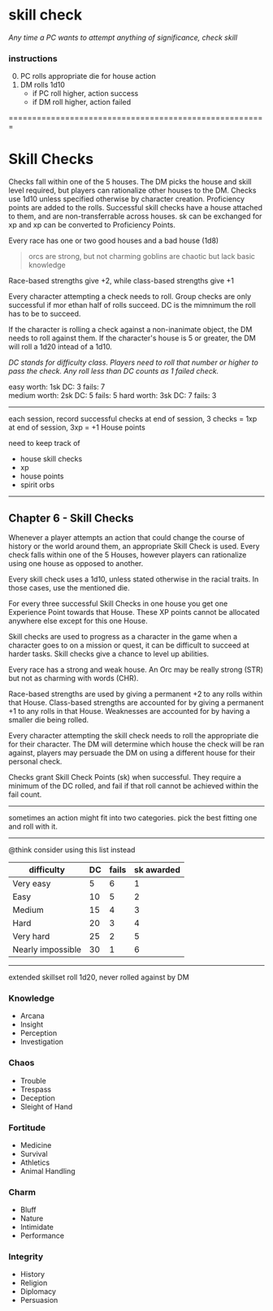 # skill check
_Any time a PC wants to attempt anything of significance, check skill_

### instructions

0. PC rolls appropriate die for house action
0. DM rolls 1d10
    * if PC roll higher, action success
    * if DM roll higher, action failed 
    
=======================================================

# Skill Checks

Checks fall within one of the 5 houses. 
The DM picks the house and skill level required, but players can rationalize other houses to the DM.
Checks use 1d10 unless specified otherwise by character creation.
Proficiency points are added to the rolls.
Successful skill checks have a house attached to them, and are non-transferrable across houses.
sk can be exchanged for xp and xp can be converted to Proficiency Points. 

Every race has one or two good houses and a bad house (1d8)

> orcs are strong, but not charming
> goblins are chaotic but lack basic knowledge

Race-based strengths give +2, while class-based strengths give +1

Every character attempting a check needs to roll. 
Group checks are only successful if mor ethan half of rolls succeed.
DC is the mimnimum the roll has to be to succeed.

If the character is rolling a check against a non-inanimate object, the DM needs to roll against them.
If the character's house is 5 or greater, the DM will roll a 1d20 intead of a 1d10.


_DC stands for difficulty class. Players need to roll that number or higher to pass the check. Any roll less than DC counts as 1 failed check._

easy
    worth:  1sk
    DC:     3
    fails:  7  
medium
    worth:  2sk
    DC:     5
    fails:  5
hard
    worth:  3sk
    DC:     7
    fails:  3

---


each session, record successful checks 
at end of session, 3 checks = 1xp
at end of session, 3xp = +1 House points


need to keep track of 
* house skill checks
* xp
* house points
* spirit orbs

---



## Chapter 6 - Skill Checks

Whenever a player attempts an action that could change the course of history or the world around them, an appropriate Skill Check is used. Every check falls within one of the 5 Houses, however players can rationalize using one house as opposed to another.

Every skill check uses a 1d10, unless stated otherwise in the racial traits. In those cases, use the mentioned die.

For every three successful Skill Checks in one house you get one Experience Point towards that House.
These XP points cannot be allocated anywhere else except for this one House.  

Skill checks are used to progress as a character in the game
when a character goes to on a mission or quest, it can be difficult to succeed at harder tasks.
Skill checks give a chance to level up abilities.

Every race has a strong and weak house. An Orc may be really strong (STR) but not as charming with words (CHR).

Race-based strengths are used by giving a permanent +2 to any rolls within that House.
Class-based strengths are accounted for by giving a permanent +1 to any rolls in that House.
Weaknesses are accounted for by having a smaller die being rolled.


Every character attempting the skill check needs to roll the appropriate die for their character.
The DM will determine which house the check will be ran against, players may persuade the DM on using a different house for their personal check.


Checks grant Skill Check Points (sk) when successful. They require a minimum of the DC rolled, and fail if that roll cannot be achieved within the fail count. 

---

sometimes an action might fit into two categories. 
pick the best fitting one and roll with it.

---

@think consider using this list instead

difficulty        | DC | fails | sk awarded
------------------|----|-------|-----------
Very easy         | 5  | 6     | 1
Easy              | 10 | 5     | 2
Medium            | 15 | 4     | 3
Hard              | 20 | 3     | 4
Very hard         | 25 | 2     | 5
Nearly impossible | 30 | 1     | 6


---

<!-- @todo rethink using the ones below -->
extended skillset
roll 1d20, never rolled against by DM
    
### Knowledge
* Arcana
* Insight
* Perception
* Investigation

### Chaos
* Trouble
* Trespass
* Deception
* Sleight of Hand

### Fortitude
* Medicine
* Survival
* Athletics
* Animal Handling

### Charm
* Bluff
* Nature
* Intimidate
* Performance

### Integrity
* History
* Religion
* Diplomacy
* Persuasion
